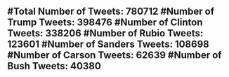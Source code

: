 #Total Number of Tweets: 780712 
#Number of Trump Tweets: 398476
#Number of Clinton Tweets: 338206
#Number of Rubio Tweets: 123601
#Number of Sanders Tweets: 108698
#Number of Carson Tweets: 62639
#Number of Bush Tweets: 40380
---
